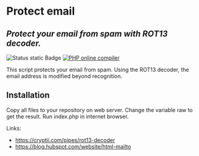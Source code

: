 # Protect email
## _Protect your email from spam with ROT13 decoder._

![Status static Badge](https://img.shields.io/badge/status-active-green)
[![PHP online compiler](https://img.shields.io/badge/try-online-blue)](https://onecompiler.com/php/42tr9mxr5)

This script protects your email from spam. Using the ROT13 decoder, the email address is modified beyond recognition.

## Installation

Copy all files to your repository on web server. Change the variable raw to get the result. Run index.php in internet browser.

Links:
- https://cryptii.com/pipes/rot13-decoder
- https://blog.hubspot.com/website/html-mailto

